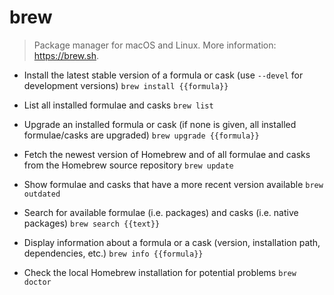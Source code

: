# brew
> Package manager for macOS and Linux.
> More information: <https://brew.sh>.

- Install the latest stable version of a formula or cask (use `--devel` for development versions)
`brew install {{formula}}`

- List all installed formulae and casks
`brew list`

- Upgrade an installed formula or cask (if none is given, all installed formulae/casks are upgraded)
`brew upgrade {{formula}}`

- Fetch the newest version of Homebrew and of all formulae and casks from the Homebrew source repository
`brew update`

- Show formulae and casks that have a more recent version available
`brew outdated`

- Search for available formulae (i.e. packages) and casks (i.e. native packages)
`brew search {{text}}`

- Display information about a formula or a cask (version, installation path, dependencies, etc.)
`brew info {{formula}}`

- Check the local Homebrew installation for potential problems
`brew doctor`
